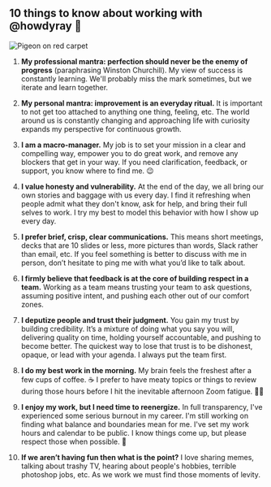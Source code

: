 ## 10 things to know about working with @howdyray 🤠 

![Pigeon on red carpet](https://i.postimg.cc/Z5xQc4MV/6ihmcd.jpg "Who is she?")

1. **My professional mantra: perfection should never be the enemy of progress** (paraphrasing Winston Churchill). My view of success is constantly learning. We'll probably miss the mark sometimes, but we iterate and learn together.

2. **My personal mantra: improvement is an everyday ritual.** It is important to not get too attached to anything one thing, feeling, etc. The world around us is constantly changing and approaching life with curiosity expands my perspective for continuous growth.

3. **I am a macro-manager.** My job is to set your mission in a clear and compelling way, empower you to do great work, and remove any blockers that get in your way. If you need clarification, feedback, or support, you know where to find me. 😉 

4. **I value honesty and vulnerability.** At the end of the day, we all bring our own stories and baggage with us every day. I find it refreshing when people admit what they don't know, ask for help, and bring their full selves to work. I try my best to model this behavior with how I show up every day.

5. **I prefer brief, crisp, clear communications.** This means short meetings, decks that are 10 slides or less, more pictures than words, Slack rather than email, etc. If you feel something is better to discuss with me in person, don’t hesitate to ping me with what you’d like to talk about. 

6. **I firmly believe that feedback is at the core of building respect in a team.** Working as a team means trusting your team to ask questions, assuming positive intent, and pushing each other out of our comfort zones.

7. **I deputize people and trust their judgment.** You gain my trust by building credibility. It’s a mixture of doing what you say you will, delivering quality on time, holding yourself accountable, and pushing to become better. The quickest way to lose that trust is to be dishonest, opaque, or lead with your agenda. I always put the team first.

8. **I do my best work in the morning.** My brain feels the freshest after a few cups of coffee. ☕ I prefer to have meaty topics or things to review during those hours before I hit the inevitable afternoon Zoom fatigue. 😵‍💫 


9. **I enjoy my work, but I need time to reenergize.** In full transparency, I've experienced some serious burnout in my career. I'm still working on finding what balance and boundaries mean for me. I've set my work hours and calendar to be public. I know things come up, but please respect those when possible. 💖


10. **If we aren’t having fun then what is the point?** I love sharing memes, talking about trashy TV, hearing about people's hobbies, terrible photoshop jobs, etc. As we work we must find those moments of levity.